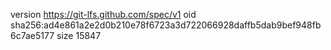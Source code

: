 version https://git-lfs.github.com/spec/v1
oid sha256:ad4e861a2e2d0b210e78f6723a3d722066928daffb5dab9bef948fb6c7ae5177
size 15847
